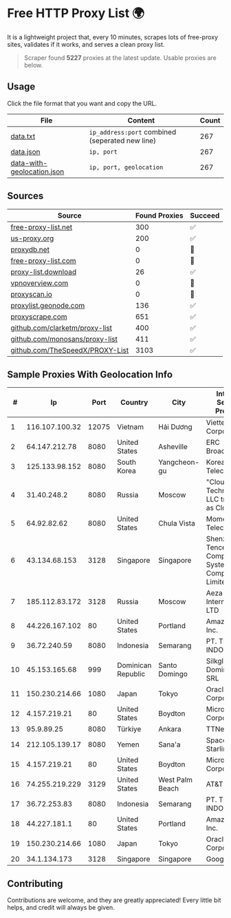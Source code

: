 
# Free HTTP Proxy List 🌍

It is a lightweight project that, every 10 minutes, scrapes lots of free-proxy sites, validates if it works, and serves a clean proxy list.


> Scraper found **5227** proxies at the latest update. Usable proxies are below.

## Usage

Click the file format that you want and copy the URL.


|File|Content|Count|
|----|-------|-----|
|[data.txt](https://raw.githubusercontent.com/themiralay/Proxy-List-World/master/data.txt)|`ip_address:port` combined (seperated new line)|267|
|[data.json](https://raw.githubusercontent.com/themiralay/Proxy-List-World/master/data.json)|`ip, port`|267|
|[data-with-geolocation.json](https://raw.githubusercontent.com/themiralay/Proxy-List-World/master/data-with-geolocation.json)|`ip, port, geolocation`|267|

## Sources

|Source|Found Proxies|Succeed|
|------|-------------|-------|
|[free-proxy-list.net](https://free-proxy-list.net)|300|✅|
|[us-proxy.org](https://www.us-proxy.org)|200|✅|
|[proxydb.net](http://proxydb.net)|0|🚫|
|[free-proxy-list.com](https://free-proxy-list.com/?page=&port=&type%5B%5D=http&type%5B%5D=https&up_time=0&search=Search)|0|🚫|
|[proxy-list.download](https://www.proxy-list.download/HTTP)|26|✅|
|[vpnoverview.com](https://vpnoverview.com/privacy/anonymous-browsing/free-proxy-servers)|0|🚫|
|[proxyscan.io](https://www.proxyscan.io)|0|🚫|
|[proxylist.geonode.com](https://proxylist.geonode.com/api/proxy-list?limit=300&page=1&sort_by=lastChecked&sort_type=desc&protocols=http,https)|136|✅|
|[proxyscrape.com](https://api.proxyscrape.com/v2/?request=displayproxies&protocol=http&timeout=10000&country=all&ssl=all&anonymity=all)|651|✅|
|[github.com/clarketm/proxy-list](https://raw.githubusercontent.com/clarketm/proxy-list/master/proxy-list-raw.txt)|400|✅|
|[github.com/monosans/proxy-list](https://raw.githubusercontent.com/monosans/proxy-list/main/proxies/http.txt)|411|✅|
|[github.com/TheSpeedX/PROXY-List](https://raw.githubusercontent.com/TheSpeedX/PROXY-List/master/http.txt)|3103|✅|


## Sample Proxies With Geolocation Info

|#|Ip|Port|Country|City|Internet Service Provider|
|-|--|----|-------|----|-------------------------|
|1|116.107.100.32|12075|Vietnam|Hải Dương|Viettel Corporation|
|2|64.147.212.78|8080|United States|Asheville|ERC Broadband|
|3|125.133.98.152|8080|South Korea|Yangcheon-gu|Korea Telecom|
|4|31.40.248.2|8080|Russia|Moscow|"Cloud Technologies" LLC trading as Cloud.ru|
|5|64.92.82.62|8080|United States|Chula Vista|Momentum Telecom, Inc.|
|6|43.134.68.153|3128|Singapore|Singapore|Shenzhen Tencent Computer Systems Company Limited|
|7|185.112.83.172|3128|Russia|Moscow|Aeza International LTD|
|8|44.226.167.102|80|United States|Portland|Amazon.com, Inc.|
|9|36.72.240.59|8080|Indonesia|Semarang|PT. TELKOM INDONESIA|
|10|45.153.165.68|999|Dominican Republic|Santo Domingo|Silkglobal Dominicana SRL|
|11|150.230.214.66|1080|Japan|Tokyo|Oracle Corporation|
|12|4.157.219.21|80|United States|Boydton|Microsoft Corporation|
|13|95.9.89.25|8080|Türkiye|Ankara|TTNet A.S.|
|14|212.105.139.17|8080|Yemen|Sana'a|SpaceX Starlink|
|15|4.157.219.21|80|United States|Boydton|Microsoft Corporation|
|16|74.255.219.229|3129|United States|West Palm Beach|AT&T Corp.|
|17|36.72.253.83|8080|Indonesia|Semarang|PT. TELKOM INDONESIA|
|18|44.227.181.1|80|United States|Portland|Amazon.com, Inc.|
|19|150.230.214.66|1080|Japan|Tokyo|Oracle Corporation|
|20|34.1.134.173|3128|Singapore|Singapore|Google LLC|



## Contributing

Contributions are welcome, and they are greatly appreciated! Every
little bit helps, and credit will always be given.

